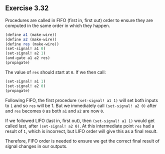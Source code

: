 ## Exercise 3.32

Procedures are called in FIFO (first in, first out) order to ensure they are computed in the same order in which they happen.

``` Scheme
(define a1 (make-wire))
(define a2 (make-wire))
(define res (make-wire))
(set-signal! a1 0)
(set-signal! a2 1)
(and-gate a1 a2 res)
(propagate) 
```

The value of `res` should start at `0`. If we then call:

``` Scheme
(set-signal! a1 1)
(set-signal! a2 0)
(propagate) 
```

Following FIFO, the first procedure `(set-signal! a1 1)` will set both inputs to `1` and so `res` will be 1. But we immediately call `(set-signal! a2 0)` after and `res` becomes `0` as both `a1` and `a2` are now `0`.

If we followed LIFO (last in, first out), then `(set-signal! a1 1)` would get called last, after `(set-signal! a2 0)`. At this intermediate point `res` had a result of `1`, which is incorrect, but LIFO order will give this as a final result.

Therefore, FIFO order is needed to ensure we get the correct final result of signal changes in our outputs.